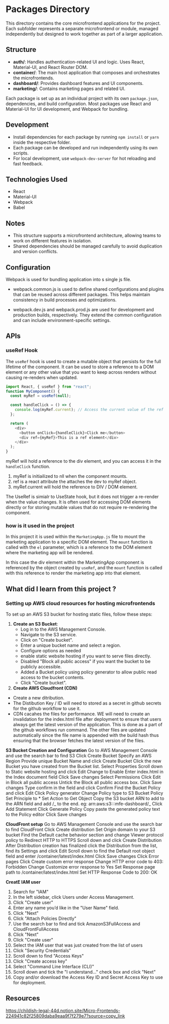 # Packages Directory

This directory contains the core microfrontend applications for the project. Each subfolder represents a separate microfrontend or module, managed independently but designed to work together as part of a larger application.

## Structure

- **auth/**: Handles authentication-related UI and logic. Uses React, Material-UI, and React Router DOM.
- **container/**: The main host application that composes and orchestrates the microfrontends.
- **dashboard/**: Provides dashboard features and UI components.
- **marketing/**: Contains marketing pages and related UI.

Each package is set up as an individual project with its own `package.json`, dependencies, and build configuration. Most packages use React and Material-UI for UI development, and Webpack for bundling.

## Development

- Install dependencies for each package by running `npm install` or `yarn` inside the respective folder.
- Each package can be developed and run independently using its own scripts.
- For local development, use `webpack-dev-server` for hot reloading and fast feedback.

## Technologies Used

- React
- Material-UI
- Webpack
- Babel

## Notes

- This structure supports a microfrontend architecture, allowing teams to work on different features in isolation.
- Shared dependencies should be managed carefully to avoid duplication and version conflicts.

## Configuration

Webpack is used for bundling application into s single js file.

- webpack.common.js is used to define shared configurations and plugins that can be reused across different packages. This helps maintain consistency in build processes and optimizations.

- webpack.dev.js and webpack.prod.js are used for development and production builds, respectively. They extend the common configuration and can include environment-specific settings.

## APIs

### useRef Hook

The `useRef` hook is used to create a mutable object that persists for the full lifetime of the component. It can be used to store a reference to a DOM element or any other value that you want to keep across renders without causing re-renders when updated.

```javascript
import React, { useRef } from "react";
function MyComponent() {
  const myRef = useRef(null);

  const handleClick = () => {
    console.log(myRef.current); // Access the current value of the ref
  };

  return (
    <div>
      <button onClick={handleClick}>Click me</button>
      <div ref={myRef}>This is a ref element</div>
    </div>
  );
}
```

myRef will hold a reference to the div element, and you can access it in the `handleClick` function.

1. myRef is initiailized to nll when the component mounts.
2. ref is a react attribute the attaches the dev to myRef object.
3. myRef.current will hold the reference to DIV / DOM element.

The UseRef is simialr to UseState hook, but it does not trigger a re-render when the value changes. It is often used for accessing DOM elements directly or for storing mutable values that do not require re-rendering the component.

### how is it used in the project

In this project it is used within the `MarketingApp.js` file to mount the marketing application to a specific DOM element. The `mount` function is called with the `el` parameter, which is a reference to the DOM element where the marketing app will be rendered.

In this case the div element within the MarketingApp component is referenced by the object created by `useRef`, and the `mount` function is called with this reference to render the marketing app into that element.

## What did I learn from this project ?

### Setting up AWS cloud resources for hosting microfrontends

To set up an AWS S3 bucket for hosting static files, follow these steps:

1. **Create an S3 Bucket**:
   - Log in to the AWS Management Console.
   - Navigate to the S3 service.
   - Click on "Create bucket".
   - Enter a unique bucket name and select a region.
   - Configure options as needed
   - enable static website hosting if you want to serve files directly.
   - Disabled "Block all public access" if you want the bucket to be publicly accessible.
   - Added a Bucket policy using policy generator to allow public read access to the bucket contents.
   - Click "Create bucket".
2. **Create AWS Cloudfront (CDN)**

- Create a new ditribution.
- The Distibution Key / ID will need to stored as a secret in github secrets for the github workflow to use it.
- CDN cacahes the files for performance. WE will need to create an invalidation for the index.html file after deployment to ensure that users always get the latest version of the application. This is done as a part of the github workflows run command. The other files are updated automatically since the file name is appended with the build hash thus ensuring that the browser fetches the latest version of the files.

**S3 Bucket Creation and Configuration**
Go to AWS Management Console and use the search bar to find S3
Click Create Bucket
Specify an AWS Region
Provide unique Bucket Name and click Create Bucket
Click the new Bucket you have created from the Bucket list.
Select Properties
Scroll down to Static website hosting and click Edit
Change to Enable
Enter index.html in the Index document field
Click Save changes
Select Permissions
Click Edit in Block all public access
Untick the Block all public access box.
Click Save changes
Type confirm in the field and click Confirm
Find the Bucket Policy and click Edit
Click Policy generator
Change Policy type to S3 Bucket Policy
Set Principle to \*
Set Action to Get Object
Copy the S3 bucket ARN to add to the ARN field and add /_ to the end.
eg: arn:aws:s3:::mfe-dashboard/_
Click Add Statement
Click Generate Policy
Copy paste the generated policy text to the Policy editor
Click Save changes

**CloudFront setup**
Go to AWS Management Console and use the search bar to find CloudFront
Click Create distribution
Set Origin domain to your S3 bucket
Find the Default cache behavior section and change Viewer protocol policy to Redirect HTTP to HTTPS
Scroll down and click Create Distribution
After Distribution creation has finalized click the Distribution from the list, find its Settings and click Edit
Scroll down to find the Default root object field and enter /container/latest/index.html
Click Save changes
Click Error pages
Click Create custom error response
Change HTTP error code to 403: Forbidden
Change Customize error response to Yes
Set Response page path to /container/latest/index.html
Set HTTP Response Code to 200: OK

**CreatE IAM user**

1. Search for "IAM"
2. In the left sidebar, click Users under Access Management.
3. Click "Create user"
4. Enter any name you’d like in the "User Name" field.
5. Click "Next"
6. Click "Attach Policies Directly"
7. Use the search bar to find and tick AmazonS3FullAccess and CloudFrontFullAccess
8. Click "Next"
9. Click "Create user"
10. Select the IAM user that was just created from the list of users
11. Click "Security Credentials"
12. Scroll down to find "Access Keys"
13. Click "Create access key"
14. Select "Command Line Interface (CLI)"
15. Scroll down and tick the "I understand..." check box and click "Next"
16. Copy and/or download the Access Key ID and Secret Access Key to use for deployment.

## Resources

https://childish-legal-44d.notion.site/Micro-Frontends-224941c82f25809daba9eaa9f7f279e7?source=copy_link
